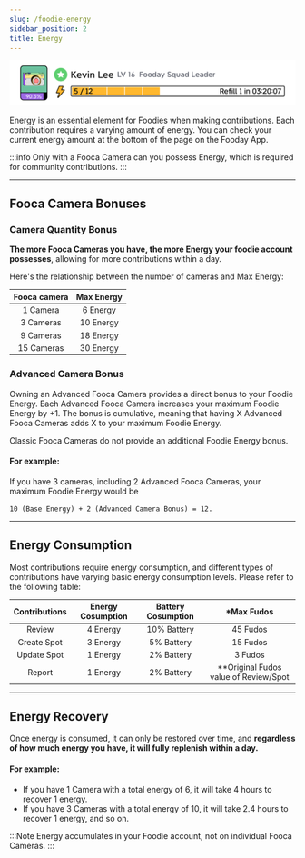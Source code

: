 ```yaml
---
slug: /foodie-energy
sidebar_position: 2
title: Energy
---
```


![Energy bar](../energybar.jpg)

Energy is an essential element for Foodies when making contributions. Each contribution requires a varying amount of energy. You can check your current energy amount at the bottom of the page on the Fooday App.

:::info
Only with a Fooca Camera can you possess Energy, which is required for community contributions.
:::

***

## Fooca Camera Bonuses

### Camera Quantity Bonus

**The more Fooca Cameras you have, the more Energy your foodie account possesses**, allowing for more contributions within a day.


Here's the relationship between the number of cameras and Max Energy:

| Fooca camera  | Max Energy  | 
|:---:|:---:|
| 1 Camera | 6 Energy |
| 3 Cameras | 10 Energy  | 
| 9 Cameras | 18 Energy  | 
| 15 Cameras | 30 Energy  | 

### Advanced Camera Bonus

Owning an Advanced Fooca Camera provides a direct bonus to your Foodie Energy. Each Advanced Fooca Camera increases your maximum Foodie Energy by +1. The bonus is cumulative, meaning that having X Advanced Fooca Cameras adds X to your maximum Foodie Energy.

Classic Fooca Cameras do not provide an additional Foodie Energy bonus.

 

#### For example:

If you have 3 cameras, including 2 Advanced Fooca Cameras, your maximum Foodie Energy would be 

```
10 (Base Energy) + 2 (Advanced Camera Bonus) = 12.
```

***

## Energy Consumption

Most contributions require energy consumption, and different types of contributions have varying basic energy consumption levels. Please refer to the following table:

| Contributions  | Energy Cosumption    | Battery Cosumption     | *Max Fudos    |
|:---:        | :---:        |:---:       | :---:       |
| Review      | 4 Energy  | 10% Battery  | 45 Fudos    |
| Create Spot | 3 Energy  | 5% Battery   | 15 Fudos   |
| Update Spot | 1 Energy  | 2% Battery   | 3 Fudos    |
| Report      | 1 Energy  | 2% Battery   | **Original Fudos value of Review/Spot     |

***

## Energy Recovery

Once energy is consumed, it can only be restored over time, and **regardless of how much energy you have, it will fully replenish within a day.**

#### For example:

* If you have 1 Camera with a total energy of 6, it will take 4 hours to recover 1 energy.
* If you have 3 Cameras with a total energy of 10, it will take 2.4 hours to recover 1 energy, and so on.



:::Note
Energy accumulates in your Foodie account, not on individual Fooca Cameras.
:::